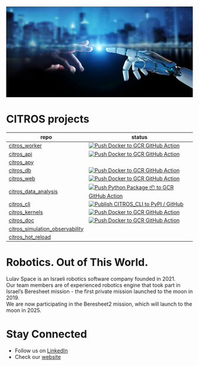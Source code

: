 ![Getting Started](/Lulav_Citros.jpg)

# CITROS projects
| repo | status |
| -- | -- |
| [citros_worker](https://github.com/lulav/citros_worker) | [![Push Docker to GCR GitHub Action](https://github.com/lulav/citros_worker/actions/workflows/gcr.yml/badge.svg)](https://github.com/lulav/citros_worker/actions/workflows/gcr.yml) |
| [citros_api](https://github.com/lulav/citros_api) | [![Push Docker to GCR GitHub Action](https://github.com/lulav/citros_api/actions/workflows/gcr.yml/badge.svg)](https://github.com/lulav/citros_api/actions/workflows/gcr.yml) |
| [citros_apy](https://github.com/lulav/citros_apy) |  |
| [citros_db](https://github.com/lulav/citros_db) | [![Push Docker to GCR GitHub Action](https://github.com/lulav/citros_db/actions/workflows/gcr.yml/badge.svg)](https://github.com/lulav/citros_db/actions/workflows/gcr.yml) |
| [citros_web](https://github.com/lulav/citros_web) | [![Push Docker to GCR GitHub Action](https://github.com/lulav/citros_web/actions/workflows/gcr.yml/badge.svg)](https://github.com/lulav/citros_web/actions/workflows/gcr.yml) |
| [citros_data_analysis](https://github.com/lulav/citros_data_analysis) | [![Push Python Package 📦 to GCR GitHub Action](https://github.com/lulav/citros_data_analysis/actions/workflows/gcr.yml/badge.svg)](https://github.com/lulav/citros_data_analysis/actions/workflows/gcr.yml) |
| [citros_cli](https://github.com/lulav/citros_cli) | [![Publish CITROS_CLI to PyPI / GitHub](https://github.com/lulav/citros_cli/actions/workflows/release_to_pypi.yaml/badge.svg)](https://github.com/lulav/citros_cli/actions/workflows/release_to_pypi.yaml) |
| [citros_kernels](https://github.com/lulav/citros_kernels) | [![Push Docker to GCR GitHub Action](https://github.com/lulav/citros_kernels/actions/workflows/gcr.yml/badge.svg)](https://github.com/lulav/citros_kernels/actions/workflows/gcr.yml) |
| [citros_doc](https://github.com/lulav/citros_doc) | [![Push Docker to GCR GitHub Action](https://github.com/lulav/citros_doc/actions/workflows/gcr.yml/badge.svg)](https://github.com/lulav/citros_doc/actions/workflows/gcr.yml) |
| [citros_simulation_observability](https://github.com/lulav/citros_simulation_observability) ||
| [citros_hot_reload](https://github.com/lulav/citros_hot_reload) ||
# Robotics. Out of This World.

Lulav Space is an Israeli robotics software company founded in 2021.  
Our team members are of experienced robotics engine that took part in Israel’s Beresheet mission - the first private mission launched to the moon in 2019.  
We are now participating in the Beresheet2 mission, which will launch to the moon in 2025.

# Stay Connected
* Follow us on [LinkedIn](https://www.linkedin.com/company/lulav-space/)
* Check our [website](https://lulav.space) 
